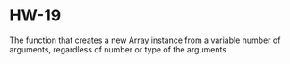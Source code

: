 # HW-19
The function that creates a new Array instance from a variable number of arguments, regardless of number or type of the arguments
